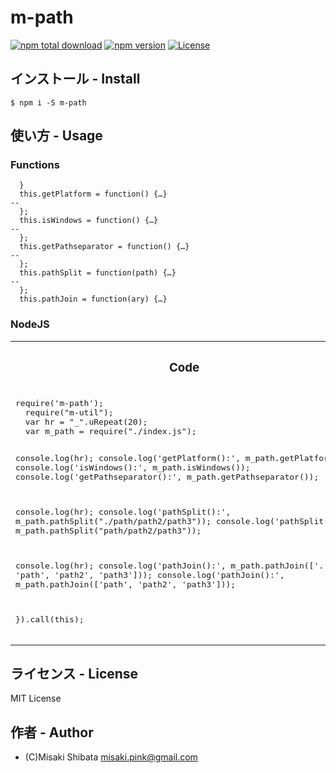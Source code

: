 # m-path
[![npm total download](https://img.shields.io/npm/dt/m-path.svg?style=flat)](https://www.npmjs.com/package/m-path)
[![npm version](https://badge.fury.io/js/m-path.svg?style=flat)](https://badge.fury.io/js/m-path)
[![License](http://img.shields.io/badge/license-MIT-blue.svg?style=flat)](http://ruedap.mit-license.org/2015)

## インストール - Install
```
$ npm i -S m-path
```

## 使い方 - Usage

### Functions
```
  }
  this.getPlatform = function() {…}
--
  };
  this.isWindows = function() {…}
--
  };
  this.getPathseparator = function() {…}
--
  };
  this.pathSplit = function(path) {…}
--
  };
  this.pathJoin = function(ary) {…}
```

### NodeJS
<table>
<tr>
  <th><h3>Code</h3></th>
  <th><h3>Result</h3></th>
</tr>
<tr>
  <td>
  <div class="highlight highlight-source-js">
    <pre class="rich-diff-level-zero">
require('m-path');
  require("m-util");
  var hr = "_".uRepeat(20);
  var m_path = require("./index.js");

  console.log(hr);
  console.log('getPlatform():', m_path.getPlatform());
  console.log('isWindows():', m_path.isWindows());
  console.log('getPathseparator():', m_path.getPathseparator());

  console.log(hr);
  console.log('pathSplit():', m_path.pathSplit("./path/path2/path3"));
  console.log('pathSplit():', m_path.pathSplit("path/path2/path3"));

  console.log(hr);
  console.log('pathJoin():', m_path.pathJoin(['.', 'path', 'path2', 'path3']));
  console.log('pathJoin():', m_path.pathJoin(['path', 'path2', 'path3']));

}).call(this);
    </pre>
  </div>
  </td>
  <td>
  <pre class="rich-diff-level-zero">
# node example.js
____________________
getPlatform(): darwin
isWindows(): false
getPathseparator(): /
____________________
pathSplit(): [ '.', 'path', 'path2', 'path3' ]
pathSplit(): [ 'path', 'path2', 'path3' ]
____________________
pathJoin(): ./path/path2/path3
pathJoin(): path/path2/path3
  </pre>
  </td>
</tr>
</table>

## ライセンス - License
MIT License


## 作者 - Author
- (C)Misaki Shibata <misaki.pink@gmail.com>

